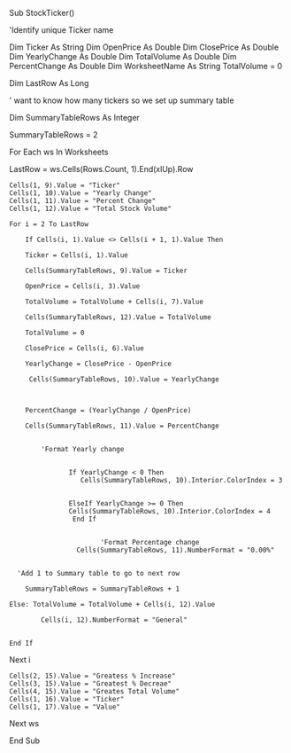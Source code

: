 Sub StockTicker()


'Identify unique Ticker name

Dim Ticker As String
Dim OpenPrice As Double
Dim ClosePrice As Double
Dim YearlyChange As Double
Dim TotalVolume As Double
Dim PercentChange As Double
Dim WorksheetName As String
TotalVolume = 0

Dim LastRow As Long



 
' want to know how many tickers  so we set up summary table

Dim SummaryTableRows As Integer

SummaryTableRows = 2



For Each ws In Worksheets

LastRow = ws.Cells(Rows.Count, 1).End(xlUp).Row

    Cells(1, 9).Value = "Ticker"
    Cells(1, 10).Value = "Yearly Change"
    Cells(1, 11).Value = "Percent Change"
    Cells(1, 12).Value = "Total Stock Volume"

    For i = 2 To LastRow
    
        If Cells(i, 1).Value <> Cells(i + 1, 1).Value Then
    
        Ticker = Cells(i, 1).Value
    
        Cells(SummaryTableRows, 9).Value = Ticker
        
        OpenPrice = Cells(i, 3).Value
        
        TotalVolume = TotalVolume + Cells(i, 7).Value
        
        Cells(SummaryTableRows, 12).Value = TotalVolume
        
        TotalVolume = 0
        
        ClosePrice = Cells(i, 6).Value
        
        YearlyChange = ClosePrice - OpenPrice
         
         Cells(SummaryTableRows, 10).Value = YearlyChange
         
                      
        
        PercentChange = (YearlyChange / OpenPrice)
        
        Cells(SummaryTableRows, 11).Value = PercentChange
        
     
            'Format Yearly change
            
               
                   If YearlyChange < 0 Then
                      Cells(SummaryTableRows, 10).Interior.ColorIndex = 3
                      
                                         
                   ElseIf YearlyChange >= 0 Then
                   Cells(SummaryTableRows, 10).Interior.ColorIndex = 4
                    End If
      
                           
                           'Format Percentage change
                     Cells(SummaryTableRows, 11).NumberFormat = "0.00%"
                              
                          
      'Add 1 to Summary table to go to next row
      
        SummaryTableRows = SummaryTableRows + 1
          
    Else: TotalVolume = TotalVolume + Cells(i, 12).Value
        
            Cells(i, 12).NumberFormat = "General"
        
        
    End If
            
 Next i

    Cells(2, 15).Value = "Greatess % Increase"
    Cells(3, 15).Value = "Greatest % Decreae"
    Cells(4, 15).Value = "Greates Total Volume"
    Cells(1, 16).Value = "Ticker"
    Cells(1, 17).Value = "Value"
            

Next ws

        
End Sub


               
    

